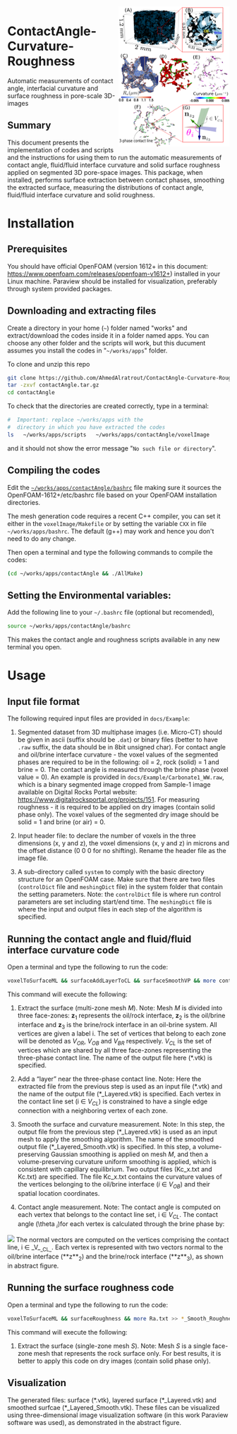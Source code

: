 <img align="right" width="50%" height="50%" src="https://github.com/AhmedAlratrout/ContactAngle-Curvature-Roughness/blob/master/docs/Fig2.png"/>

# ContactAngle-Curvature-Roughness
Automatic measurements of contact angle, interfacial curvature and surface roughness in pore-scale 3D-images

## Summary
This document presents the implementation of codes and scripts and the instructions for using them to run the automatic measurements of contact angle, fluid/fluid interface curvature and solid surface roughness applied on segmented 3D pore-space images. This package, when installed, performs surface extraction between contact phases, smoothing the extracted surface, measuring the distributions of contact angle, fluid/fluid interface curvature and solid roughness.

# Installation

## Prerequisites
You should have official OpenFOAM (version 1612+ in this document: https://www.openfoam.com/releases/openfoam-v1612+) installed in your Linux machine. Paraview should be installed for visualization, preferably through system provided packages.

## Downloading and extracting files
Create a directory in your home (`~`) folder named "works" and extract/download the codes inside it in a folder named apps. You can choose any other folder and the scripts will work, but this ducument assumes you install the codes in "`~/works/apps`" folder.

To clone and unzip this repo
```bash
git clone https://github.com/AhmedAlratrout/ContactAngle-Curvature-Roughness
tar -zxvf contactAngle.tar.gz
cd contactAngle
```

To check that the directories are created correctly, type in a terminal:

```  {.bash language="bash"}
#  Important: replace ~/works/apps with the 
#  directory in which you have extracted the codes 
ls   ~/works/apps/scripts   ~/works/apps/contactAngle/voxelImage
```

and it should not show the error message "`No such file or directory`".

## Compiling the codes
Edit the [`~/works/apps/contactAngle/bashrc`](../contactAngle/bashrc) file making sure it sources
the OpenFOAM-1612+/etc/bashrc file based on your OpenFOAM installation
directories.

The mesh generation code requires a recent C++
compiler, you can set it either in the `voxelImage/Makefile` or by
setting the variable `CXX` in file `~/works/apps/bashrc`. The default
(g++) may work and hence you don't need to do any change.

Then open a terminal and type the following commands to compile the
codes:

```  {.bash language="bash"}
(cd ~/works/apps/contactAngle && ./AllMake) 
``` 

Setting the Environmental variables:
------------------------------------

Add the following line to your `~/.bashrc` file (optional but
recomended),

```  {.bash language="bash"}
source ~/works/apps/contactAngle/bashrc
``` 

This makes the contact angle and roughness scripts available in any new terminal you open.


# Usage

## Input file format

The following required input files are provided in `docs/Example`:

1.  Segmented dataset from 3D multiphase images (i.e. Micro-CT) should be given in ascii (suffix should be `.dat`)
    or binary files (better to have `.raw` suffix, the data should be in
    8bit unsigned char). For contact angle and oil/brine interface curvature - the voxel values of the segmented phases are required to be in the following: oil = 2, rock (solid) = 1 and brine = 0. The contact angle is measured through the brine phase (voxel value = 0). An example is provided in `docs/Example/Carbonate1_WW.raw`, which is a binary segmented image cropped from Sample-1 image available on Digital Rocks Portal website:
<https://www.digitalrocksportal.org/projects/151>. For measuring roughness - it is required to be applied on dry images (contain solid phase only). The voxel values of the segmented dry image should be solid = 1 and brine (or air) = 0.
    
2.  Input header file: to declare the number of voxels in the three dimensions (x, y and z), the voxel dimensions (x, y and z) in microns and the offset distance (0 0 0 for no shifting). Rename the header file as the image file.

3.  A sub-directory called `system` to comply with the basic directory structure for an OpenFOAM case. Make sure that there are two files (`controlDict` file and `meshingDict` file) in the system folder that contain the setting parameters.
Note: the `controlDict` file is where run control parameters are set including start/end time. The `meshingDict` file is where the input and output files in each step of the algorithm is specified.

## Running the contact angle and fluid/fluid interface curvature code

Open a terminal and type the following to run the code:

```  {.bash language="bash"}
voxelToSurfaceML && surfaceAddLayerToCL && surfaceSmoothVP && more contactAngles.txt >>Kc.txt && more Kc.txt >> *_Layered_Smooth.vtk
``` 

This command will execute the following:

1.  Extract the surface (multi-zone mesh _M_).
Note: Mesh _M_ is divided into three face-zones: **z**<sub>1</sub> represents the oil/rock interface, **z**<sub>2</sub> is the oil/brine interface and **z**<sub>3</sub> is the brine/rock interface in an oil-brine system. All vertices are given a label i. The set of vertices that belong to each zone will be denoted as _V_<sub>_OR_</sub>, _V_<sub>_OB_</sub> and _V_<sub>_BR_</sub> respectively. _V_<sub>_CL_</sub> is the set of vertices which are shared by all three face-zones representing the three-phase contact line. The name of the output file here (\*.vtk) is specified.

2. Add a “layer” near the three-phase contact line.
Note: Here the extracted file from the previous step is used as an input file (\*.vtk) and the name of the output file (\*\_Layered.vtk) is specified. Each vertex in the contact line set (i ∈ _V_<sub>_CL_</sub>) is constrained to have a single edge connection with a neighboring vertex of each zone.

3. Smooth the surface and curvature measurement.
Note: In this step, the output file from the previous step (\*\_Layered.vtk) is used as an input mesh to apply the smoothing algorithm. The name of the smoothed output file (\*\_Layered\_Smooth.vtk) is specified. In this step, a volume-preserving Gaussian smoothing is applied on mesh _M_, and then a volume-preserving curvature uniform smoothing is applied, which is consistent with capillary equilibrium. Two output files (Kc_x.txt and Kc.txt) are specified. The file Kc_x.txt contains the curvature values of the vertices belonging to the oil/brine interface (_i_ ∈ _V_<sub>_OB_</sub>) and their spatial location coordinates.

4. Contact angle measurement.
Note: The contact angle is computed on each vertex that belongs to the contact line set, i ∈ _V_<sub>_CL_</sub>. The contact angle (\theta <sub>_i_</sub>)for each vertex is calculated through the brine phase by:
<!-- \theta_i = \pi - \acos (\textbf{n}_i|_{\textbf{z}_2} \cdot \textbf{n}_i|_{\textbf{z}_3}),   i \in V_{CL} -->
<img src="http://latex.codecogs.com/svg.latex?\theta_i=\pi-\cos^{-1}(\textbf{n}_i|_{\textbf{z}_2}\cdot\textbf{n}_i|_{\textbf{z}_3}),$\quad$i$\in$V_{_{CL}}" border="0"/>
The normal vectors are computed on the vertices comprising the contact line, i ∈ _V_<sub>_CL_</sub>. Each vertex is represented with two vectors normal to the oil/brine interface (**z**<sub>2</sub>) and the brine/rock interface (**z**<sub>3</sub>), as shown in abstract figure.

## Running the surface roughness code

Open a terminal and type the following to run the code:

```  {.bash language="bash"}
voxelToSurfaceML && surfaceRoughness && more Ra.txt >> *_Smooth_Roughness.vtk

``` 

This command will execute the following:

1.  Extract the surface (single-zone mesh _S_).
Note: Mesh _S_ is a single face-zone mesh that represents the rock surface only. For best results, it is better to apply this code on dry images (contain solid phase only).

## Visualization
The generated files: surface (\*.vtk), layered surface (\*\_Layered.vtk) and smoothed surfcae (\*\_Layered\_Smooth.vtk). These files can be visualized using three-dimensional image visualization software (in this work Paraview software was used), as demonstrated in the abstract figure.

